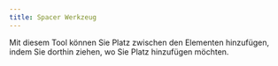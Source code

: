 ```yaml
---
title: Spacer Werkzeug
---
```


Mit diesem Tool können Sie Platz zwischen den Elementen hinzufügen, indem Sie dorthin ziehen, wo Sie Platz hinzufügen möchten.

